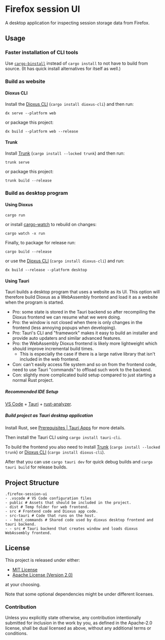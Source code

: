 # Firefox session UI

A desktop application for inspecting session storage data from Firefox.

## Usage

### Faster installation of CLI tools

Use [`cargo-binstall`](https://crates.io/crates/cargo-binstall) instead of `cargo install` to not have to build from source. (It has quick install alternatives for itself as well.)

### Build as website

#### Dioxus CLI

Install the [Dioxus CLI](https://github.com/DioxusLabs/dioxus/tree/master/packages/cli) (`cargo install dioxus-cli`) and then run:

```shell
dx serve --platform web
```

or package this project:

```shell
dx build --platform web --release
```

#### Trunk

Install [Trunk](https://trunkrs.dev/) (`cargo install --locked trunk`) and then run:

```shell
trunk serve
```

or package this project:

```shell
trunk build --release
```

### Build as desktop program

#### Using Dioxus

```shell
cargo run
```

or install [cargo-watch](https://crates.io/crates/cargo-watch) to rebuild on changes:

```shell
cargo watch -x run
```

Finally, to package for release run:

```shell
cargo build --release
```

or use the [Dioxus CLI](https://github.com/DioxusLabs/dioxus/tree/master/packages/cli) (`cargo install dioxus-cli`) and run:

```shell
dx build --release --platform desktop
```

#### Using Tauri

Tauri builds a desktop program that uses a website as its UI. This option will
therefore build Dioxus as a WebAssembly frontend and load it as a website when the program
is started.

- Pro: some state is stored in the Tauri backend so after recompiling the Dioxus frontend we can resume what we were doing.
- Pro: the window is not closed when there is only changes in the frontend (less annoying popups when developing).
- Pro: Tauri's CLI and "framework" makes it easy to build an installer and provide auto updaters and similar advanced features.
- Pro: the WebAssembly Dioxus frontend is likely more lightweight which should improve incremental build times.
  - This is especially the case if there is a large native library that isn't included in the web frontend.
- Con: can't easily access file system and so on from the frontend code, need to use Tauri "commands" to offload such work to the backend.
- Con: slightly more complicated build setup compared to just starting a normal Rust project.

##### Recommended IDE Setup

[VS Code](https://code.visualstudio.com/) + [Tauri](https://marketplace.visualstudio.com/items?itemName=tauri-apps.tauri-vscode) + [rust-analyzer](https://marketplace.visualstudio.com/items?itemName=rust-lang.rust-analyzer).

##### Build project as Tauri desktop application

Install Rust, see [Prerequisites | Tauri Apps](https://tauri.app/v1/guides/getting-started/prerequisites) for more details.

Then install the Tauri CLI using `cargo install tauri-cli`.

<!-- To build the frontend you also need to install the [Dioxus CLI](https://github.com/DioxusLabs/cli) using `cargo install dioxus-cli`. -->

To build the frontend you also need to install [Trunk](https://trunkrs.dev/) (`cargo install --locked trunk`) or [Dioxus CLI](https://github.com/DioxusLabs/dioxus/tree/master/packages/cli) (`cargo install dioxus-cli`).

After that you can use `cargo tauri dev` for quick debug builds and `cargo tauri build` for release builds.

## Project Structure

```text
.firefox-session-ui
- .vscode # VS Code configuration files
- public # Assets that should be included in the project.
- dist # Temp folder for web frontend.
- src # Frontend code and Dioxus app code.
- src-tauri # Code that runs on the host.
- - host_commands # Shared code used by dioxus desktop frontend and tauri backend.
- - src # Tauri backend that creates window and loads dioxus WebAssembly frontend.
```

## License

This project is released under either:

- [MIT License](./LICENSE-MIT)
- [Apache License (Version 2.0)](./LICENSE-APACHE)

at your choosing.

Note that some optional dependencies might be under different licenses.

### Contribution

Unless you explicitly state otherwise, any contribution intentionally
submitted for inclusion in the work by you, as defined in the Apache-2.0
license, shall be dual licensed as above, without any additional terms or
conditions.
